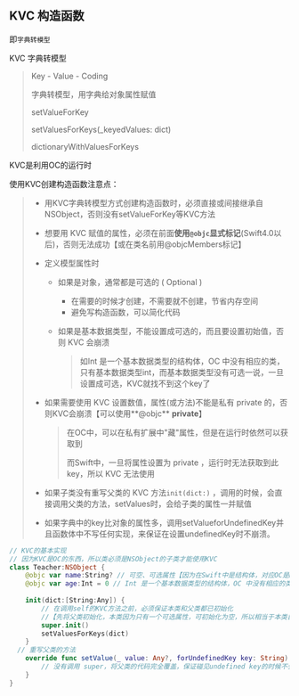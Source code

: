 ## KVC 构造函数

即`字典转模型`

KVC 字典转模型

> Key - Value - Coding
>
> 字典转模型，用字典给对象属性赋值
>
> setValueForKey
>
> setValuesForKeys(_keyedValues: dict)
>
> dictionaryWithValuesForKeys

KVC是利用OC的运行时

使用KVC创建构造函数注意点：

> - 用KVC字典转模型方式创建构造函数时，必须直接或间接继承自NSObject，否则没有setValueForKey等KVC方法
>
> - 想要用 KVC 赋值的属性，必须在前面**使用`@objc`显式标记**(Swift4.0以后)，否则无法成功【或在类名前用@objcMembers标记】
>
> - 定义模型属性时
>
>   - 如果是对象，通常都是可选的 ( Optional )
>     - 在需要的时候才创建，不需要就不创建，节省内存空间
>     - 避免写构造函数，可以简化代码
>
>   - 如果是基本数据类型，不能设置成可选的，而且要设置初始值，否则 KVC 会崩溃
>
>     > 如Int 是一个基本数据类型的结构体，OC 中没有相应的类，只有基本数据类型int，而基本数据类型没有可选一说，一旦设置成可选，KVC就找不到这个key了
>
> - 如果需要使用 KVC 设置数值，属性(或方法)不能是私有 private 的，否则KVC会崩溃【可以使用**@objc** **private**】
>
>   > 在OC中，可以在私有扩展中"藏"属性，但是在运行时依然可以获取到
>   >
>   > 而Swift中，一旦将属性设置为 private ，运行时无法获取到此key，所以 KVC 无法使用
>
> - 如果子类没有重写父类的 KVC 方法`init(dict:)` ，调用的时候，会直接调用父类的方法，setValues时，会给子类的属性一并赋值
>
> - 如果字典中的key比对象的属性多，调用setValueforUndefinedKey并且函数体中不写任何实现，来保证在设置undefinedKey时不崩溃。

```swift
// KVC的基本实现
// 因为KVC是OC的东西，所以类必须是NSObject的子类才能使用KVC
class Teacher:NSObject {
    @objc var name:String? // 可空、可选属性【因为在Swift中是结构体，对应OC是NSString对象】
    @objc var age:Int = 0 // Int 是一个基本数据类型的结构体，OC 中没有相应的类，只有基本数据类型int，而基本数据类型没有可选一说，一旦设置成可选，KVC就找不到这个key了
    
    init(dict:[String:Any]) {
        // 在调用self的KVC方法之前，必须保证本类和父类都已初始化
        //【先将父类初始化，本类因为只有一个可选属性，可初始化为空，所以相当于本类自动初始化了】
        super.init()
        setValuesForKeys(dict)
    }
  // 重写父类的方法
    override func setValue(_ value: Any?, forUndefinedKey key: String) {
        // 没有调用 super，将父类的代码完全覆盖，保证碰见undefined key的时候不会崩溃
    }
}
```

